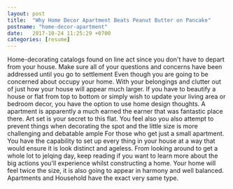 ```yaml
---
layout: post
title:  "Why Home Decor Apartment Beats Peanut Butter on Pancake"
postname: "home-decor-apartment"
date:   2017-10-24 11:25:29 +0700
categories: [resume]
---
```

Home-decorating catalogs found on line act since you don't have to depart from your house. Make sure all of your questions and concerns have been addressed until you go to settlement Even though you are going to be concerned about occupy your home. With your belongings and clutter out of just how your house will appear much larger. If you have to beautify a house or flat from top to bottom or simply wish to update your living area or bedroom decor, you have the option to use home design thoughts. A apartment is apparently a much earned the earner that was fantastic place there. Art set is your secret to this flat. You feel also you also attempt to prevent things when decorating the spot and the little size is more challenging and debatable ample For those who get just a small apartment. You have the capability to set up every thing in your house at a way that would ensure it is look distinct and ageless. From looking around to get a whole lot to jelqing day, keep reading if you want to learn more about the big actions you'll experience whilst constructing a home. Your home will feel twice the size, it is also going to appear in harmony and well balanced. Apartments and Household have the exact very same type.
